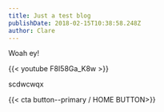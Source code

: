 ```yaml
---
title: Just a test blog
publishDate: 2018-02-15T10:38:58.248Z
author: Clare
---
```

Woah ey!

{{< youtube F8I58Ga_K8w >}}

scdwcwqx

{{< cta button--primary / HOME BUTTON>}}
